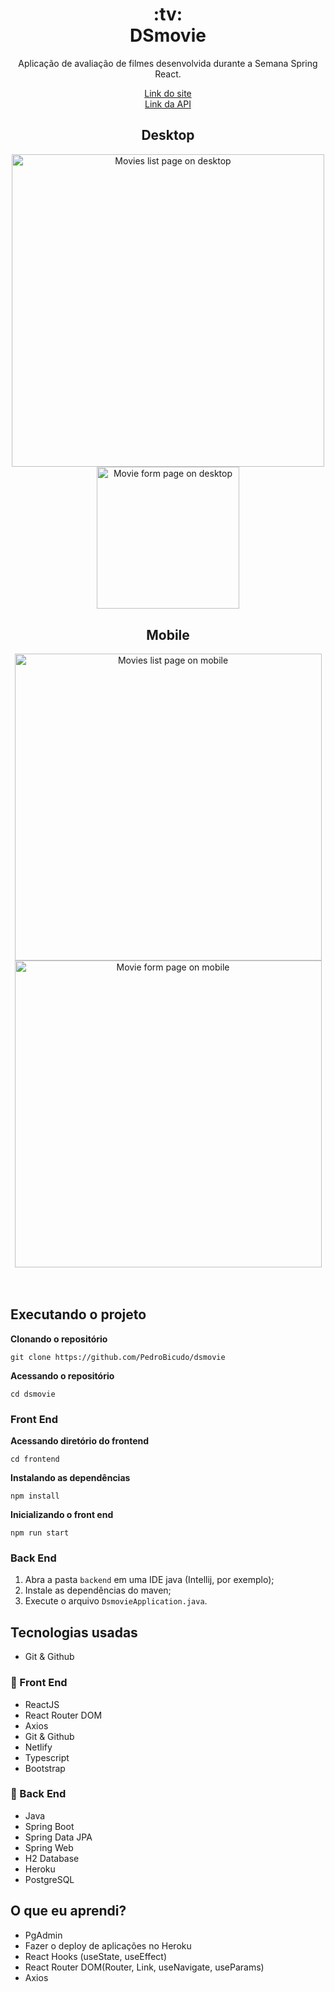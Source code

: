 <h1 align="center">:tv: <br/> DSmovie</h1>
<p align="center">Aplicação de avaliação de filmes desenvolvida durante a Semana Spring React.</p>
<p align="center">
  <a href="https://pedrobicudo-dsmovie.netlify.app/">Link do site</a><br>
  <a href="https://pedrobicudo-dsmovie.herokuapp.com">Link da API</a>
</p>


<div align="center">
  <h2>Desktop</h2>
  <img width="500" src="https://user-images.githubusercontent.com/43938917/149672279-3ab9fa5e-a197-4390-92b5-3bb767d8e270.png" alt="Movies list page on desktop"/>
  <img height="227.46" src="https://user-images.githubusercontent.com/43938917/149672303-46da43ae-4a0c-45fd-8592-6471019f5019.png" alt="Movie form page on desktop"/>
</div>

<div align="center">
  <h2>Mobile</h2>
  <img height="491" src="https://user-images.githubusercontent.com/43938917/149672348-2231c3af-392b-40f7-b13e-d13533dc54ab.png" alt="Movies list page on mobile" />
  <img height="491" src="https://user-images.githubusercontent.com/43938917/149672376-852b6311-4757-47f7-9dab-16fbf8ba0769.png" alt="Movie form page on mobile" />
</div>
<br><br>

## Executando o projeto
__Clonando o repositório__
```shell
git clone https://github.com/PedroBicudo/dsmovie
```
__Acessando o repositório__
```shell
cd dsmovie
```

### Front End
__Acessando diretório do frontend__
```shell
cd frontend
```
__Instalando as dependências__
```shell
npm install
```
__Inicializando o front end__
```shell
npm run start
```

### Back End
1. Abra a pasta `backend` em uma IDE java (Intellij, por exemplo);
2. Instale as dependências do maven;
3. Execute o arquivo `DsmovieApplication.java`.

## Tecnologias usadas
- Git & Github

### :art: Front End
- ReactJS
- React Router DOM
- Axios
- Git & Github
- Netlify
- Typescript
- Bootstrap

### :wrench: Back End
- Java
- Spring Boot
- Spring Data JPA
- Spring Web
- H2 Database
- Heroku
- PostgreSQL

## O que eu aprendi? 
- PgAdmin
- Fazer o deploy de aplicações no Heroku
- React Hooks (useState, useEffect)
- React Router DOM(Router, Link, useNavigate, useParams)
- Axios
